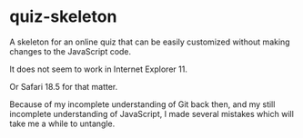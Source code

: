 # quiz-skeleton
A skeleton for an online quiz that can be easily customized without making changes to the JavaScript code.

It does not seem to work in Internet Explorer 11.

Or Safari 18.5 for that matter.

Because of my incomplete understanding of Git back then, and my still incomplete understanding of JavaScript, I made several mistakes which will take me a while to untangle.

